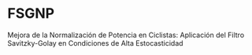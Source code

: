 # FSGNP
Mejora de la Normalización de Potencia en Ciclistas: Aplicación del Filtro Savitzky-Golay en Condiciones de Alta Estocasticidad
